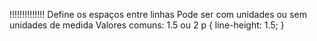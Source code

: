 <Line-height>!!!!!!!!!!!!!!
Define os espaços entre linhas
Pode ser com unidades ou sem unidades de medida
Valores comuns: 1.5 ou 2
p {
	line-height: 1.5;
}